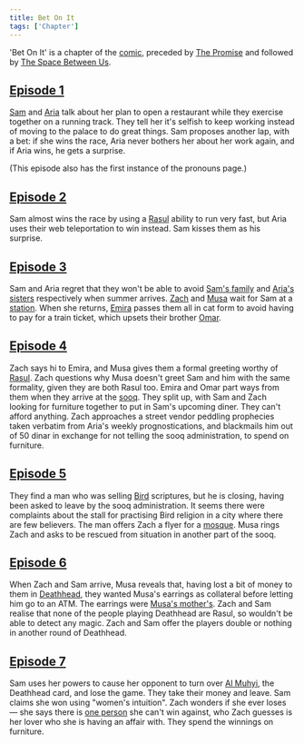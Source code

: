 ```yaml
---
title: Bet On It
tags: ['Chapter']
---
```

'Bet On It' is a chapter of the [comic](/_wiki/index.md), preceded by [The Promise](/_wiki/the-promise.md) and followed by [The Space Between Us](/_wiki/the-space-between-us.md).

## [Episode 1](https://tapas.io/episode/1906578)
[Sam](/_wiki/sam.md) and [Aria](/_wiki/aria.md) talk about her plan to open a restaurant while they exercise together on a running track. They tell her it's selfish to keep working instead of moving to the palace to do great things. Sam proposes another lap, with a bet: if she wins the race, Aria never bothers her about her work again, and if Aria wins, he gets a surprise.

(This episode also has the first instance of the pronouns page.)

## [Episode 2](https://tapas.io/episode/1922359)
Sam almost wins the race by using a [Rasul](/_wiki/rasul.md) ability to run very fast, but Aria uses their web teleportation to win instead. Sam kisses them as his surprise.

## [Episode 3](https://tapas.io/episode/1924724)
Sam and Aria regret that they won't be able to avoid [Sam's family](/_wiki/zarina.md) and [Aria's sisters](/_wiki/arias-sisters.md) respectively when summer arrives. [Zach](/_wiki/zach.md) and [Musa](/_wiki/musa.md) wait for Sam at a [station](/_wiki/metro-station.md). When she returns, [Emira](/_wiki/emira.md) passes them all in cat form to avoid having to pay for a train ticket, which upsets their brother [Omar](/_wiki/omar.md).

## [Episode 4](https://tapas.io/episode/1924725)
Zach says hi to Emira, and Musa gives them a formal greeting worthy of [Rasul](/_wiki/rasul.md). Zach questions why Musa doesn't greet Sam and him with the same formality, given they are both Rasul too. Emira and Omar part ways from them when they arrive at the [sooq](/_wiki/sooq.md). They split up, with Sam and Zach looking for furniture together to put in Sam's upcoming diner. They can't afford anything. Zach approaches a street vendor peddling prophecies taken verbatim from Aria's weekly prognostications, and blackmails him out of 50 dinar in exchange for not telling the sooq administration, to spend on furniture.

## [Episode 5](https://tapas.io/episode/1924726)
They find a man who was selling [Bird](/_wiki/bird.md) scriptures, but he is closing, having been asked to leave by the sooq administration. It seems there were complaints about the stall for practising Bird religion in a city where there are few believers. The man offers Zach a flyer for a [mosque](/_wiki/bird-mosque.md). Musa rings Zach and asks to be rescued from situation in another part of the sooq.

## [Episode 6](https://tapas.io/episode/1924728)
When Zach and Sam arrive, Musa reveals that, having lost a bit of money to them in [Deathhead](/_wiki/deathhead.md), they wanted Musa's earrings as collateral before letting him go to an ATM. The earrings were [Musa's mother's](/_wiki/musas-mother.md). Zach and Sam realise that none of the people playing Deathhead are Rasul, so wouldn't be able to detect any magic. Zach and Sam offer the players double or nothing in another round of Deathhead.

## [Episode 7](https://tapas.io/episode/1924729)
Sam uses her powers to cause her opponent to turn over [Al Muhyi](/_wiki/al-muhyi.md), the Deathhead card, and lose the game. They take their money and leave. Sam claims she won using "women's intuition". Zach wonders if she ever loses — she says there is [one person](/_wiki/aria.md) she can't win against, who Zach guesses is her lover who she is having an affair with. They spend the winnings on furniture.
